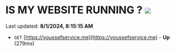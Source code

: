 # IS MY WEBSITE RUNNING ? [![](https://img.shields.io/static/v1?label=Sponsor&message=%E2%9D%A4&logo=GitHub&color=%23fe8e86)](https://github.com/sponsors/Youssef-Lehmam)

Last updated: **8/1/2024, 8:15:15 AM**

- `GET` [https://youssefservice.me](https://youssefservice.me) - **Up** (279ms)
